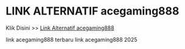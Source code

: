 # LINK ALTERNATIF acegaming888

Klik Disini >> <a href="https://linksto.pages.dev/">Link Alternatif acegaming888 </a>

link acegaming888 terbaru
link acegaming888 2025